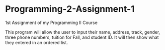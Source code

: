 # Programming-2-Assignment-1
1st Assignment of my Programming II Course

This program will allow the user to input their name, address, track, gender, three phone numbers,
tuition for Fall, and student ID. It will then show what they entered in an ordered list.
